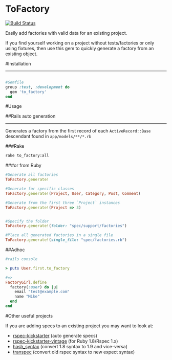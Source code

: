 ToFactory
=========

[![Build Status](https://travis-ci.org/markburns/to_factory.svg?branch=master)](https://travis-ci.org/markburns/to_factory)

Easily add factories with valid data for an existing project.

If you find yourself working on a project without tests/factories or only using fixtures,
then use this gem to quickly generate a factory from an existing object.

#Installation
___________

```ruby

#Gemfile
group :test, :development do
  gem 'to_factory'
end
```

#Usage

##Rails auto generation
_____
Generates a factory from the first record of each `ActiveRecord::Base` descendant
found in `app/models/**/*.rb`

###Rake

```bash
rake to_factory:all
```

###or from Ruby

```ruby
#Generate all factories
ToFactory.generate!

#Generate for specific classes
ToFactory.generate!(Project, User, Category, Post, Comment)

#Generate from the first three `Project` instances
ToFactory.generate!(Project => 3)


#Specify the folder
ToFactory.generate!(folder: "spec/support/factories")

#Place all generated factories in a single file
ToFactory.generate!(single_file: "spec/factories.rb")
```


##Adhoc
```ruby
#rails console

> puts User.first.to_factory

#=>
FactoryGirl.define
  factory(:user) do |u|
    email "test@example.com"
    name "Mike"
  end
end

```

#Other useful projects

If you are adding specs to an existing project you may want to look at:

* [rspec-kickstarter](https://github.com/seratch/rspec-kickstarter) (auto generate specs)
* [rspec-kickstarter-vintage](https://github.com/ifad/rspec-kickstarter-vintage) (for Ruby 1.8/Rspec 1.x)
* [hash_syntax](https://github.com/michaeledgar/hash_syntax) (convert 1.8 syntax to 1.9 and vice-versa)
* [transpec](https://github.com/yujinakayama/transpec) (convert old rspec syntax to new expect syntax)


